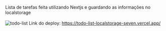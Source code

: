 Lista de tarefas feita utilizando Nextjs e guardando as informações no localstorage
<br/>
<br/>
![todo-list](https://github.com/MarcosAF9/todoList-localstorage/assets/79205717/d6e1e7c5-8f61-4b0b-9617-89fcd68fe9d6)
Link do deploy: https://todo-list-localstorage-seven.vercel.app/
